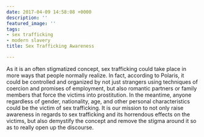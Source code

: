 ```yaml
---
date: 2017-04-09 14:58:08 +0000
description: ''
featured_image: ''
tags:
- sex trafficking
- modern slavery
title: Sex Trafficking Awareness

---
```

As it is an often stigmatized concept, sex trafficking could take place in more ways that people normally realize. In fact, according to Polaris, it could be controlled and organized by not just strangers using techniques of coercion and promises of employment, but also romantic partners or family members that force the victims into prostitution. In the meantime, anyone regardless of gender, nationality, age, and other personal characteristics could be the victim of sex trafficking. It is our mission to not only raise awareness in regards to sex trafficking and its horrendous effects on the victims, but also demystify the concept and remove the stigma around it so as to really open up the discourse.